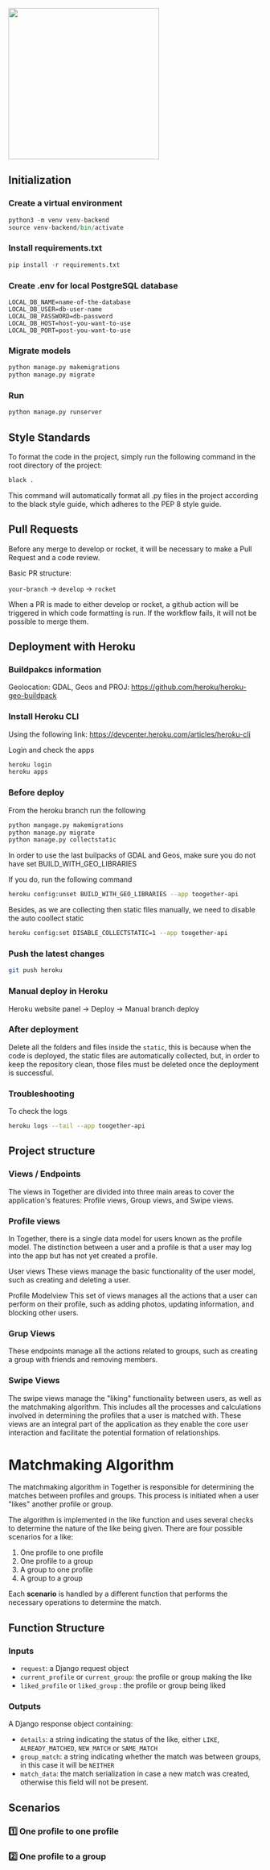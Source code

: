 
<p float="left" align="left">
  <img src="https://user-images.githubusercontent.com/63305840/150650911-a3aba1cc-c2dd-4ced-9d60-0bd5ea1cfc8e.png" width="300" />
</p>


## Initialization

### Create a virtual environment

``` python
python3 -m venv venv-backend
source venv-backend/bin/activate 
```

### Install requirements.txt

```python
pip install -r requirements.txt
```

### Create .env for local PostgreSQL database

```
LOCAL_DB_NAME=name-of-the-database
LOCAL_DB_USER=db-user-name
LOCAL_DB_PASSWORD=db-password
LOCAL_DB_HOST=host-you-want-to-use
LOCAL_DB_PORT=post-you-want-to-use
```

### Migrate models

```python
python manage.py makemigrations
python manage.py migrate
````

### Run 

```python
python manage.py runserver
```

## Style Standards
To format the code in the project, simply run the following command in the root directory of the project:

```bash
black .
```
This command will automatically format all .py files in the project according to the black style guide, which adheres to the PEP 8 style guide.

## Pull Requests

Before any merge to develop or rocket, it will be necessary to make a Pull Request and a code review.

Basic PR structure:

`your-branch` -> `develop` -> `rocket`

When a PR is made to either develop or rocket, a github action will be triggered in which code formatting is run. If the workflow fails, it will not be possible to merge them.

## Deployment with Heroku

### Buildpakcs information

Geolocation: GDAL, Geos and PROJ: https://github.com/heroku/heroku-geo-buildpack


### Install Heroku CLI

Using the following link: https://devcenter.heroku.com/articles/heroku-cli

Login and check the apps
```bash
heroku login
heroku apps
```

### Before deploy

From the heroku branch run the following
```bash
python mangage.py makemigrations
python manage.py migrate
python manage.py collectstatic
```

In order to use the last builpacks of GDAL and Geos, make sure you do not have set BUILD_WITH_GEO_LIBRARIES

If you do, run the following command
```bash
heroku config:unset BUILD_WITH_GEO_LIBRARIES --app toogether-api
```

Besides, as we are collecting then static files manually, we need to disable the auto coollect static 
```bash
heroku config:set DISABLE_COLLECTSTATIC=1 --app toogether-api
```

### Push the latest changes 

```bash
git push heroku
```

### Manual deploy in Heroku 

Heroku website panel -> Deploy -> Manual branch deploy 


### After deployment

Delete all the folders and files inside the `static`, this is because when the code is deployed, 
the static files are automatically collected, but, in order to keep the repository clean, 
those files must be deleted once the deployment is successful.

### Troubleshooting

To check the logs 
```bash
heroku logs --tail --app toogether-api
```
## Project structure

### Views / Endpoints

The views in Together are divided into three main areas to cover the application's 
features: Profile views, Group views, and Swipe views.

### Profile views

In Together, there is a single data model for users known as the profile model. The distinction between a user and a profile is that a user may log into the app but has not yet created a profile.

User views
These views manage the basic functionality of the user model, such as creating and deleting a user.

Profile Modelview
This set of views manages all the actions that a user can perform on their profile, such as adding photos, updating information, and blocking other users.

### Grup Views

These endpoints manage all the actions related to groups, such as creating a group with friends and removing members.

### Swipe Views

The swipe views manage the "liking" functionality between users, as well as the matchmaking algorithm. This includes all the processes and calculations involved in determining the profiles that a user is matched with. These views are an integral part of the application as they enable the core user interaction and facilitate the potential formation of relationships.

# Matchmaking Algorithm

The matchmaking algorithm in Together is responsible for determining the matches between profiles and groups. This process is initiated when a user "likes" another profile or group.

The algorithm is implemented in the like function and uses several checks to determine the nature of the like being given. There are four possible scenarios for a like:

1. One profile to one profile
2. One profile to a group
3. A group to one profile
4. A group to a group

Each **scenario** is handled by a different function that performs the necessary operations to determine the match.

## Function Structure

### Inputs
- `request`: a Django request object
- `current_profile` or `current_group`: the profile or group making the like
- `liked_profile` or `liked_group` : the profile or group being liked

### Outputs
A Django response object containing:
- `details`: a string indicating the status of the like, either `LIKE`, `ALREADY_MATCHED`, `NEW_MATCH` or `SAME_MATCH`
- `group_match`: a string indicating whether the match was between groups, in this case it will be `NEITHER`
- `match_data`: the match serialization in case a new match was created, otherwise this field will not be present.

## Scenarios

### 1️⃣ One profile to one profile

### 2️⃣ One profile to a group

###
